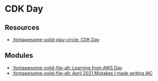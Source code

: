 CDK Day
===

Resources
---

- [:fontawesome-solid-play-circle: CDK Day][1]

<!-- Links -->
[1]: https://www.youtube.com/c/CDKDay

Modules
---

- [:fontawesome-solid-file-alt: Learning from AWS
    Day](01-learnings-from-aws-day.md)
- [:fontawesome-solid-file-alt: April 2021 Mistakes I made writing
    IAC](02-april-2021-mistakes-i-made-writing-iac.md)
